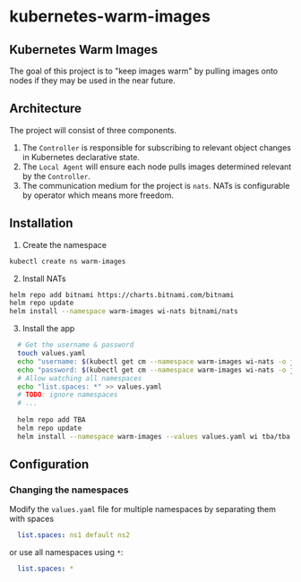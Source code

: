 # kubernetes-warm-images

## Kubernetes Warm Images

The goal of this project is to "keep images warm" by pulling images onto nodes if they may be used in the near future.

## Architecture

The project will consist of three components.

1. The `Controller` is responsible for subscribing to relevant object changes in Kubernetes declarative state.
2. The `Local Agent` will ensure each node pulls images determined relevant by the `Controller`.
3. The communication medium for the project is `nats`. NATs is configurable by operator which means more freedom.

## Installation

1. Create the namespace

```bash
kubectl create ns warm-images
```   

2. Install NATs

```bash
helm repo add bitnami https://charts.bitnami.com/bitnami
helm repo update
helm install --namespace warm-images wi-nats bitnami/nats
```

3. Install the app

```bash
  # Get the username & password
  touch values.yaml
  echo "username: $(kubectl get cm --namespace warm-images wi-nats -o jsonpath='{.data.*}' | grep -m 1 user | awk '{print $2}')" >> values.yaml 
  echo "password: $(kubectl get cm --namespace warm-images wi-nats -o jsonpath='{.data.*}' | grep -m 1 password | awk '{print $2}')" >> values.yaml
  # Allow watching all namespaces
  echo "list.spaces: *" >> values.yaml
  # TODO: ignore namespaces
  # ...
 
  helm repo add TBA
  helm repo update
  helm install --namespace warm-images --values values.yaml wi tba/tba
```   

## Configuration

### Changing the namespaces

Modify the `values.yaml` file for multiple namespaces by separating them with spaces

```yaml
  list.spaces: ns1 default ns2
```

or use all namespaces using `*`:

```yaml
  list.spaces: *
```

